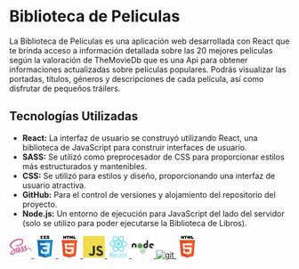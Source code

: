 # Biblioteca de Peliculas

La Biblioteca de Películas es una aplicación web desarrollada con React que te brinda acceso a información detallada sobre las 20 mejores películas según la valoración de TheMovieDb que es una Api para obtener informaciones actualizadas sobre películas populares. Podrás visualizar las portadas, títulos, géneros y descripciones de cada película, así como disfrutar de pequeños tráilers.

## Tecnologías Utilizadas

- **React:** La interfaz de usuario se construyó utilizando React, una biblioteca de JavaScript para construir interfaces de usuario.
- **SASS:** Se utilizó como preprocesador de CSS para proporcionar estilos más estructurados y mantenibles.
- **CSS:** Se utilizó para estilos y diseño, proporcionando una interfaz de usuario atractiva.
- **GitHub:** Para el control de versiones y alojamiento del repositorio del proyecto.
- **Node.js:** Un entorno de ejecución para JavaScript del lado del servidor (solo se utilizo para poder ejecutarse la Biblioteca de Libros).


<p align="left"><a href="https://sass-lang.com" target="_blank" rel="noreferrer"> <img src="https://raw.githubusercontent.com/devicons/devicon/master/icons/sass/sass-original.svg" alt="sass" width="40" height="40"/> </a> <a href="https://www.w3schools.com/css/" target="_blank" rel="noreferrer"> <img src="https://raw.githubusercontent.com/devicons/devicon/master/icons/css3/css3-original-wordmark.svg" alt="css3" width="40" height="40"/> </a> <a href="https://www.w3.org/html/" target="_blank" rel="noreferrer"> <img src="https://raw.githubusercontent.com/devicons/devicon/master/icons/html5/html5-original-wordmark.svg" alt="html5" width="40" height="40"/> </a> <a href="https://developer.mozilla.org/en-US/docs/Web/JavaScript" target="_blank" rel="noreferrer"> <img src="https://raw.githubusercontent.com/devicons/devicon/master/icons/javascript/javascript-original.svg" alt="javascript" width="40" height="40"/> </a> </a> <a href="https://reactjs.org/" target="_blank" rel="noreferrer"> <img src="https://raw.githubusercontent.com/devicons/devicon/master/icons/react/react-original-wordmark.svg" alt="react" width="40" height="40"/> </a> <a href="https://nodejs.org" target="_blank" rel="noreferrer"> <img src="https://raw.githubusercontent.com/devicons/devicon/master/icons/nodejs/nodejs-original-wordmark.svg" alt="nodejs" width="40" height="40"/> </a> <a href="https://git-scm.com/" target="_blank" rel="noreferrer"> <img src="https://www.vectorlogo.zone/logos/git-scm/git-scm-icon.svg" alt="git" width="40" height="40"/> </a> <a href="https://www.w3.org/html/" target="_blank" rel="noreferrer"> <img src="https://raw.githubusercontent.com/devicons/devicon/master/icons/html5/html5-original-wordmark.svg" alt="html5" width="40" height="40"/> </a></p>
